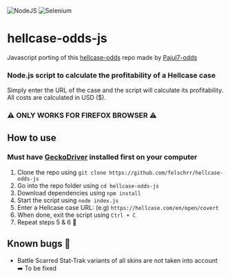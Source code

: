 ![NodeJS](https://img.shields.io/badge/node.js-6DA55F?style=for-the-badge&logo=node.js&logoColor=white) ![Selenium](https://img.shields.io/badge/-selenium-%43B02A?style=for-the-badge&logo=selenium&logoColor=white)
# hellcase-odds-js 
Javascript porting of this [hellcase-odds](https://github.com/Pajul7/hellcase-odds) repo made by [Pajul7-odds](https://github.com/Pajul7)  

### Node.js script to calculate the profitability of a Hellcase case  
Simply enter the URL of the case and the script will calculate its profitability.  
All costs are calculated in USD ($).

### ⚠️ ONLY WORKS FOR FIREFOX BROWSER ⚠️

## How to use
### Must have [GeckoDriver](https://github.com/mozilla/geckodriver/releases) installed first on your computer
1. Clone the repo using `git clone https://github.com/felschrr/hellcase-odds-js`
2. Go into the repo folder using `cd hellcase-odds-js`
3. Download dependencies using `npm install`
4. Start the script using `node index.js`
5. Enter a Hellcase case URL: (e.g) `https://hellcase.com/en/open/covert`
6. When done, exit the script using `Ctrl + C`
7. Repeat steps 5 & 6 :repeat:

## Known bugs :bug:
* Battle Scarred Stat-Trak variants of all skins are not taken into account ➡️ To be fixed
